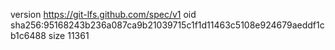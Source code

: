 version https://git-lfs.github.com/spec/v1
oid sha256:95168243b236a087ca9b21039715c1f1d11463c5108e924679aeddf1cb1c6488
size 11361

